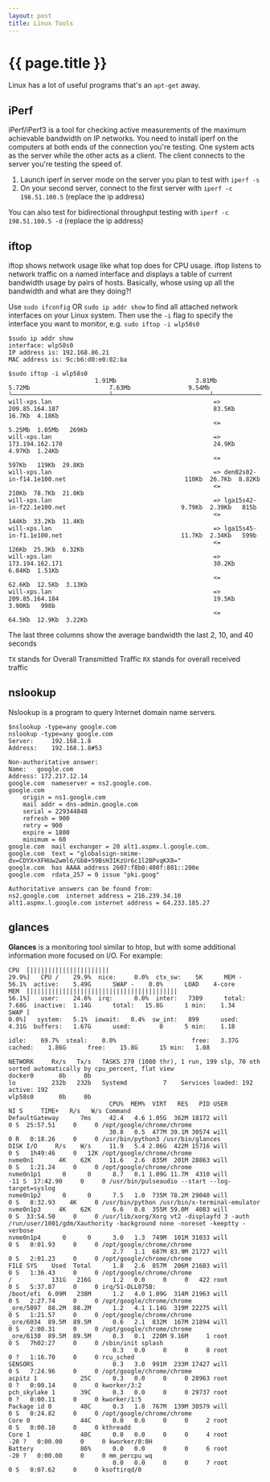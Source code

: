 ```yaml
---
layout: post
title: Linux Tools
---
```



# {{ page.title }}

Linux has a lot of useful programs that's an `apt-get` away.


## iPerf

iPerf/iPerf3 is a tool for checking active measurements of the maximum achievable bandwidth on IP networks.
You need to install iperf on the computers at both ends of the connection you're testing. One system acts as the
server while the other acts as a client. The client connects to the server you're testing the speed of.

1. Launch iperf in server mode on the server you plan to test with `iperf -s`
2. On your second server, connect to the first server with `iperf -c 198.51.100.5` (replace the ip address)

You can also test for bidirectional throughput testing with `iperf -c 198.51.100.5 -d` (replace the ip address)

## iftop

iftop shows network usage like what top does for CPU usage. iftop listens to network traffic on a named interface
and displays a table of current bandwidth usage by pairs of hosts. Basically, whose using up all the bandwidth and
what are they doing?!

Use `sudo ifconfig` OR `sudo ip addr show` to find all attached network interfaces on your Linux system.
Then use the `-i` flag to specify the interface you want to monitor, e.g. `sudo iftop -i wlp58s0`

    $sudo ip addr show
    interface: wlp58s0
    IP address is: 192.168.86.21
    MAC address is: 9c:b6:d0:e0:02:ba

    $sudo iftop -i wlp58s0
                            1.91Mb                      3.81Mb                      5.72Mb                      7.63Mb                9.54Mb
    └───────────────────────────┴───────────────────────────┴───────────────────────────┴───────────────────────────┴───────────────────────────
    will-xps.lan                                             => 209.85.164.187                                           83.5Kb  16.7Kb  4.18Kb
                                                             <=                                                          5.25Mb  1.05Mb   269Kb
    will-xps.lan                                             => 173.194.162.170                                          24.9Kb  4.97Kb  1.24Kb
                                                             <=                                                           597Kb   119Kb  29.8Kb
    will-xps.lan                                             => den02s02-in-f14.1e100.net                                 110Kb  26.7Kb  8.82Kb
                                                             <=                                                           210Kb  78.7Kb  21.0Kb
    will-xps.lan                                             => lga15s42-in-f22.1e100.net                                9.79Kb  2.39Kb   815b
                                                             <=                                                           144Kb  33.2Kb  11.4Kb
    will-xps.lan                                             => lga15s45-in-f1.1e100.net                                 11.7Kb  2.34Kb   599b
                                                             <=                                                           126Kb  25.3Kb  6.32Kb
    will-xps.lan                                             => 173.194.162.171                                          30.2Kb  6.04Kb  1.51Kb
                                                             <=                                                          62.6Kb  12.5Kb  3.13Kb
    will-xps.lan                                             => 209.85.164.184                                           19.5Kb  3.90Kb   998b
                                                             <=                                                          64.5Kb  12.9Kb  3.22Kb

The last three columns show the average bandwidth the last 2, 10, and 40 seconds

`TX` stands for Overall Transmitted Traffic
`RX` stands for overall received traffic

## nslookup

Nslookup is a program to query Internet domain name servers.

    $nslookup -type=any google.com
    nslookup -type=any google.com
    Server:     192.168.1.8
    Address:    192.168.1.8#53

    Non-authoritative answer:
    Name:   google.com
    Address: 172.217.12.14
    google.com  nameserver = ns2.google.com.
    google.com
        origin = ns1.google.com
        mail addr = dns-admin.google.com
        serial = 229344848
        refresh = 900
        retry = 900
        expire = 1800
        minimum = 60
    google.com  mail exchanger = 20 alt1.aspmx.l.google.com.
    google.com  text = "globalsign-smime-dv=CDYX+XFHUw2wml6/Gb8+59BsH31KzUr6c1l2BPvqKX8="
    google.com  has AAAA address 2607:f8b0:400f:801::200e
    google.com  rdata_257 = 0 issue "pki.goog"

    Authoritative answers can be found from:
    ns2.google.com  internet address = 216.239.34.10
    alt1.aspmx.l.google.com internet address = 64.233.185.27


## glances

__Glances__ is a monitoring tool similar to htop, but with some additional information more focused on I/O.
For example:


    CPU  [||||||||||||||||||||||                                                    29.9%]   CPU /    29.9%  nice:     0.0%  ctx_sw:    5K      MEM -   56.1%  active:    5.49G      SWAP -    0.0%      LOAD    4-core
    MEM  [|||||||||||||||||||||||||||||||||||||||||                                 56.1%]   user:    24.6%  irq:      0.0%  inter:   7309      total:  7.68G  inactive:  1.14G      total:   15.8G      1 min:    1.34
    SWAP [                                                                           0.0%]   system:   5.1%  iowait:   0.4%  sw_int:   899      used:   4.31G  buffers:   1.67G      used:        0      5 min:    1.18
                                                                                             idle:    69.7%  steal:    0.0%                     free:   3.37G  cached:    1.86G      free:    15.8G      15 min:   1.08

    NETWORK     Rx/s   Tx/s   TASKS 270 (1080 thr), 1 run, 199 slp, 70 oth sorted automatically by cpu_percent, flat view
    docker0       0b     0b
    lo          232b   232b   Systemd          7    Services loaded: 192 active: 192 
    wlp58s0       0b     0b
                                CPU%  MEM%  VIRT   RES   PID USER        NI S     TIME+   R/s   W/s Command 
    DefaultGateway      7ms     42.4   4.6 1.05G  362M 18172 will         0 S  25:57.51     0     0 /opt/google/chrome/chrome
                                30.8   0.5  477M 39.1M 30574 will         0 R   0:18.26     0     0 /usr/bin/python3 /usr/bin/glances
    DISK I/O     R/s    W/s     11.9   5.4 2.06G  422M 15716 will         0 S   1h49:46     0   12K /opt/google/chrome/chrome
    nvme0n1       4K    62K     11.6   2.6  835M  201M 28863 will         0 S   1:21.24     0     0 /opt/google/chrome/chrome
    nvme0n1p1      0      0      8.7   0.1 1.09G 11.7M  4310 will       -11 S  17:42.90     0     0 /usr/bin/pulseaudio --start --log-target=syslog
    nvme0n1p2      0      0      7.5   1.0  735M 78.2M 29040 will         0 S   8:32.93    4K     0 /usr/bin/python /usr/bin/x-terminal-emulator
    nvme0n1p3     4K    62K      6.6   0.8  355M 59.0M  4083 will         0 S  33:54.50     0     0 /usr/lib/xorg/Xorg vt2 -displayfd 3 -auth /run/user/1001/gdm/Xauthority -background none -noreset -keeptty -verbose
    nvme0n1p4      0      0      3.0   1.3  749M  101M 31033 will         0 S   0:01.93     0     0 /opt/google/chrome/chrome
                                 2.7   1.1  687M 83.9M 21727 will         0 S   2:01.23     0     0 /opt/google/chrome/chrome
    FILE SYS    Used  Total      1.8   2.6  857M  206M 21683 will         0 S   1:36.43     0     0 /opt/google/chrome/chrome
    /           131G   216G      1.2   0.0     0     0   422 root         0 S   5:37.87     0     0 irq/51-DLL075B:
    /boot/efi  6.09M   238M      1.2   4.0 1.09G  314M 21963 will         0 S   2:27.74     0     0 /opt/google/chrome/chrome
    _ore/5897  88.2M  88.2M      1.2   4.1 1.14G  319M 22275 will         0 S   1:21.57     0     0 /opt/google/chrome/chrome
    _ore/6034  89.5M  89.5M      0.6   2.1  832M  167M 21894 will         0 S   2:00.31     0     0 /opt/google/chrome/chrome
    _ore/6130  89.5M  89.5M      0.3   0.1  220M 9.16M     1 root         0 S   7h02:27     0     0 /sbin/init splash
                                 0.3   0.0     0     0     8 root         0 ?   1:16.70     0     0 rcu_sched
    SENSORS                      0.3   3.0  991M  233M 17427 will         0 S   7:24.96     0     0 /opt/google/chrome/chrome
    acpitz 1            25C      0.3   0.0     0     0 28963 root         0 ?   0:00.14     0     0 kworker/3:2
    pch_skylake 1       39C      0.3   0.0     0     0 29737 root         0 ?   0:00.11     0     0 kworker/1:5
    Package id 0        48C      0.3   1.8  767M  139M 30579 will         0 S   0:24.82     0     0 /opt/google/chrome/chrome
    Core 0              44C      0.0   0.0     0     0     2 root         0 S   0:00.10     0     0 kthreadd
    Core 1              48C      0.0   0.0     0     0     4 root       -20 ?   0:00.00     0     0 kworker/0:0H
    Battery             86%      0.0   0.0     0     0     6 root       -20 ?   0:00.00     0     0 mm_percpu_wq
                                 0.0   0.0     0     0     7 root         0 S   0:07.62     0     0 ksoftirqd/0
    
